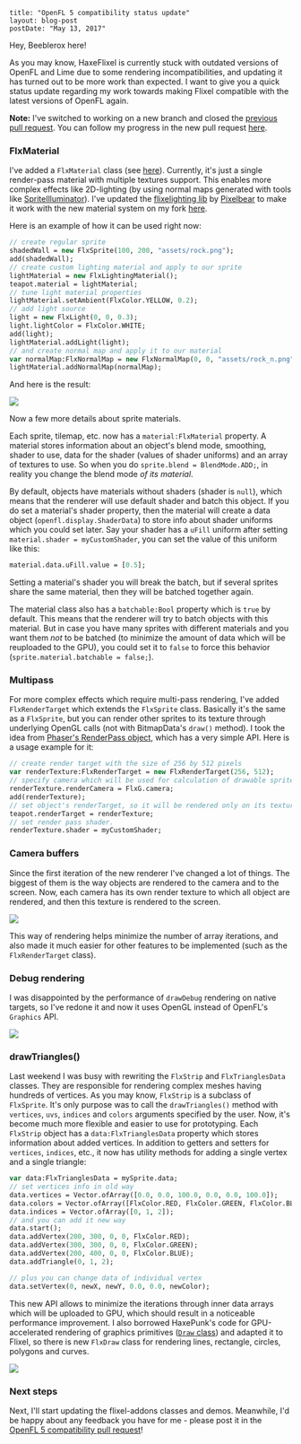 ```
title: "OpenFL 5 compatibility status update"
layout: blog-post
postDate: "May 13, 2017"
```

Hey, Beeblerox here!

As you may know, HaxeFlixel is currently stuck with outdated versions of OpenFL and Lime due to some rendering incompatibilities, and updating it has turned out to be more work than expected. I want to give you a quick status update regarding my work towards making Flixel compatible with the latest versions of OpenFL again.

**Note:** I've switched to working on a new branch and closed the [previous pull request](https://github.com/HaxeFlixel/flixel/pull/2032). You can follow my progress in the new pull request [here](https://github.com/HaxeFlixel/flixel/pull/2068).

### FlxMaterial

I've added a `FlxMaterial` class (see [here](https://github.com/Beeblerox/flixel/blob/939a61d8f5b5e952324cdc5b80a1de3f13952956/flixel/graphics/FlxMaterial.hx)). Currently, it's just a single render-pass material with multiple textures support. This enables more complex effects like 2D-lighting (by using normal maps generated with tools like [SpriteIlluminator](https://www.codeandweb.com/spriteilluminator)). I've updated the [flixelighting lib](https://github.com/Pixelbear/flixelighting) by [Pixelbear](https://github.com/Pixelbear) to make it work with the new material system on my fork [here](https://github.com/Beeblerox/flixelighting/tree/FlxMaterial/lighting).

Here is an example of how it can be used right now:

```haxe
// create regular sprite
shadedWall = new FlxSprite(100, 200, "assets/rock.png");
add(shadedWall);
// create custom lighting material and apply to our sprite
lightMaterial = new FlxLightingMaterial();
teapot.material = lightMaterial;
// tune light material properties
lightMaterial.setAmbient(FlxColor.YELLOW, 0.2);
// add light source
light = new FlxLight(0, 0, 0.3);
light.lightColor = FlxColor.WHITE;
add(light);
lightMaterial.addLight(light);
// and create normal map and apply it to our material
var normalMap:FlxNormalMap = new FlxNormalMap(0, 0, "assets/rock_n.png");
lightMaterial.addNormalMap(normalMap);
```

And here is the result:

![](/images/blog/openfl5/lighting.jpg)

Now a few more details about sprite materials.

Each sprite, tilemap, etc. now has a `material:FlxMaterial` property. A material stores information about an object's blend mode, smoothing, shader to use, data for the shader (values of shader uniforms) and an array of textures to use. So when you do `sprite.blend = BlendMode.ADD;`, in reality you change the blend mode _of its material_.

By default, objects have materials without shaders (shader is `null`), which means that the renderer will use default shader and batch this object. If you do set a material's shader property, then the material will create a data object (`openfl.display.ShaderData`) to store info about shader uniforms which you could set later. Say your shader has a `uFill` uniform after setting `material.shader = myCustomShader`, you can set the value of this uniform like this:

```haxe
material.data.uFill.value = [0.5];
```

Setting a material's shader you will break the batch, but if several sprites share the same material, then they will be batched together again.

The material class also has a `batchable:Bool` property which is `true` by default. This means that the renderer will try to batch objects with this material. But in case you have many sprites with different materials and you want them _not_ to be batched (to minimize the amount of data which will be reuploaded to the GPU), you could set it to `false` to force this behavior (`sprite.material.batchable = false;`).

### Multipass

For more complex effects which require multi-pass rendering, I've added `FlxRenderTarget` which extends the `FlxSprite` class. Basically it's the same as a `FlxSprite`, but you can render other sprites to its texture through underlying OpenGL calls (not with BitmapData's `draw()` method). I took the idea from [Phaser's RenderPass object](https://github.com/photonstorm/phaser/blob/master/v3/src/gameobjects/renderpass/RenderPass.js), which has a very simple API. Here is a usage example for it:

```haxe
// create render target with the size of 256 by 512 pixels
var renderTexture:FlxRenderTarget = new FlxRenderTarget(256, 512);
// specify camera which will be used for calculation of drawable sprites positions on this render texture.
renderTexture.renderCamera = FlxG.camera;
add(renderTexture);
// set object's renderTarget, so it will be rendered only on its texture and won't appear on any camera.
teapot.renderTarget = renderTexture;
// set render pass shader.
renderTexture.shader = myCustomShader;
```

### Camera buffers

Since the first iteration of the new renderer I've changed a lot of things. The biggest of them is the way objects are rendered to the camera and to the screen. Now, each camera has its own render texture to which all object are rendered, and then this texture is rendered to the screen.

![](/images/blog/openfl5/cameraBuffers.jpg)

This way of rendering helps minimize the number of array iterations, and also made it much easier for other features to be implemented (such as the `FlxRenderTarget` class).

### Debug rendering

I was disappointed by the performance of `drawDebug` rendering on native targets, so I've redone it and now it uses OpenGL instead of OpenFL's `Graphics` API.

![](/images/blog/openfl5/drawDebug.jpg)

### drawTriangles()

Last weekend I was busy with rewriting the `FlxStrip` and `FlxTrianglesData` classes. They are responsible for rendering complex meshes having hundreds of vertices.
As you may know, `FlxStrip` is a subclass of `FlxSprite`. It's only purpose was to call the `drawTriangles()` method with `vertices`, `uvs`, `indices` and `colors` arguments specified by the user. Now, it's become much more flexible and easier to use for prototyping. 
Each `FlxStrip` object has a `data:FlxTrianglesData` property which stores information about added vertices. In addition to getters and setters for `vertices`, `indices`, etc., it now has utility methods for adding a single vertex and a single triangle:

```haxe
var data:FlxTrianglesData = mySprite.data;
// set vertices info in old way
data.vertices = Vector.ofArray([0.0, 0.0, 100.0, 0.0, 0.0, 100.0]);
data.colors = Vector.ofArray([FlxColor.RED, FlxColor.GREEN, FlxColor.BLUE]);
data.indices = Vector.ofArray([0, 1, 2]);
// and you can add it new way
data.start();
data.addVertex(200, 300, 0, 0, FlxColor.RED);
data.addVertex(300, 300, 0, 0, FlxColor.GREEN);
data.addVertex(200, 400, 0, 0, FlxColor.BLUE);
data.addTriangle(0, 1, 2);

// plus you can change data of individual vertex 
data.setVertex(0, newX, newY, 0.0, 0.0, newColor);
```

This new API allows to minimize the iterations through inner data arrays which will be uploaded to GPU, which should result in a noticeable performance improvement.
I also borrowed HaxePunk's code for GPU-accelerated rendering of graphics primitives ([`Draw` class](https://github.com/MattTuttle/HaxePunk/blob/draw-hardware/haxepunk/utils/Draw.hx)) and adapted it to Flixel, so there is new `FlxDraw` class for rendering lines, rectangle, circles, polygons and curves.

![](/images/blog/openfl5/drawTriangles.png)

### Next steps

Next, I'll start updating the flixel-addons classes and demos. Meanwhile, I'd be happy about any feedback you have for me - please post it in the [OpenFL 5 compatibility pull request](https://github.com/HaxeFlixel/flixel/pull/2068)!
